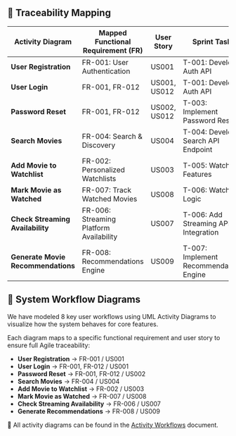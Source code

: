 ## 🔗 Traceability Mapping

| **Activity Diagram**               | **Mapped Functional Requirement (FR)** | **User Story** | **Sprint Task**                     |
|-----------------------------------|----------------------------------------|----------------|-------------------------------------|
| **User Registration**             | FR-001: User Authentication             | US001          | T-001: Develop Auth API             |
| **User Login**                    | FR-001, FR-012                          | US001, US012   | T-001: Develop Auth API             |
| **Password Reset**                | FR-001, FR-012                          | US002, US012   | T-003: Implement Password Reset     |
| **Search Movies**                 | FR-004: Search & Discovery              | US004          | T-004: Develop Search API Endpoint  |
| **Add Movie to Watchlist**        | FR-002: Personalized Watchlists         | US003          | T-005: Watchlist Features           |
| **Mark Movie as Watched**         | FR-007: Track Watched Movies            | US008          | T-006: Watchlist Logic              |
| **Check Streaming Availability**  | FR-006: Streaming Platform Availability | US007          | T-006: Add Streaming API Integration|
| **Generate Movie Recommendations**| FR-008: Recommendations Engine          | US009          | T-007: Implement Recommendation Engine |


## 🔄 System Workflow Diagrams

We have modeled 8 key user workflows using UML Activity Diagrams to visualize how the system behaves for core features.

Each diagram maps to a specific functional requirement and user story to ensure full Agile traceability:

- **User Registration** → FR-001 / US001
- **User Login** → FR-001, FR-012 / US001
- **Password Reset** → FR-001, FR-012 / US002
- **Search Movies** → FR-004 / US004
- **Add Movie to Watchlist** → FR-002 / US003
- **Mark Movie as Watched** → FR-007 / US008
- **Check Streaming Availability** → FR-006 / US007
- **Generate Recommendations** → FR-008 / US009

📁 All activity diagrams can be found in the [Activity Workflows](./Activity%20Workflows.md) document.
